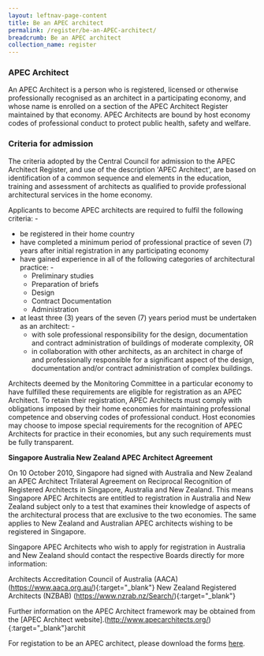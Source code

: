 ```yaml
---
layout: leftnav-page-content
title: Be an APEC architect
permalink: /register/be-an-APEC-architect/
breadcrumb: Be an APEC architect
collection_name: register
---
```


### **APEC Architect**

An APEC Architect is a person who is registered, licensed or otherwise professionally recognised as an architect in a participating economy, and whose name is enrolled on a section of the APEC Architect Register maintained by that economy. APEC Architects are bound by host economy codes of professional conduct to protect public health, safety and welfare.

### **Criteria for admission**

The criteria adopted by the Central Council for admission to the APEC Architect Register, and use of the description 'APEC Architect', are based on identification of a common sequence and elements in the education, training and assessment of architects as qualified to provide professional architectural services in the home economy.

Applicants to become APEC architects are required to fulfil the following criteria: -
* be registered in their home country
* have completed a minimum period of professional practice of seven (7) years after initial registration in any participating economy
* have gained experience in all of the following categories of architectural practice: -
	* Preliminary studies
	* Preparation of briefs
	* Design
	* Contract Documentation
	* Administration
* at least three (3) years of the seven (7) years period must be undertaken as an architect: -
	* with sole professional responsibility for the design, documentation and contract administration of buildings of moderate complexity, OR
	* in collaboration with other architects, as an architect in charge of and professionally responsible for a significant aspect of the design, documentation and/or contract administration of complex buildings.

Architects deemed by the Monitoring Committee in a particular economy to have fulfilled these requirements are eligible for registration as an APEC Architect. To retain their registration, APEC Architects must comply with obligations imposed by their home economies for maintaining professional competence and observing codes of professional conduct. Host economies may choose to impose special requirements for the recognition of APEC Architects for practice in their economies, but any such requirements must be fully transparent.

**Singapore Australia New Zealand APEC Architect Agreement**

On 10 October 2010, Singapore had signed with Australia and New Zealand an APEC Architect Trilateral Agreement on Reciprocal Recognition of Registered Architects in Singapore, Australia and New Zealand. This means Singapore APEC Architects are entitled to registration in Australia and New Zealand subject only to a test that examines their knowledge of aspects of the architectural process that are exclusive to the two economies. The same applies to New Zealand and Australian APEC architects wishing to be registered in Singapore. 

Singapore APEC Architects who wish to apply for registration in Australia and New Zealand should contact the respective Boards directly for more information:

Architects Accreditation Council of Australia (AACA)(https://www.aaca.org.au/){:target="_blank"}
New Zealand Registered Architects (NZBAB) (https://www.nzrab.nz/Search/){:target="_blank"}

Further information on the APEC Architect framework may be obtained from the [APEC Architect website].(http://www.apecarchitects.org/){:target="_blank"}archit

For registation to be an APEC architect, please download the forms [here](/register/application-forms).

